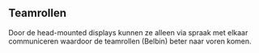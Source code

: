 ## Teamrollen
Door de head-mounted displays kunnen ze alleen via spraak met elkaar communiceren waardoor de teamrollen (Belbin) beter naar voren komen.